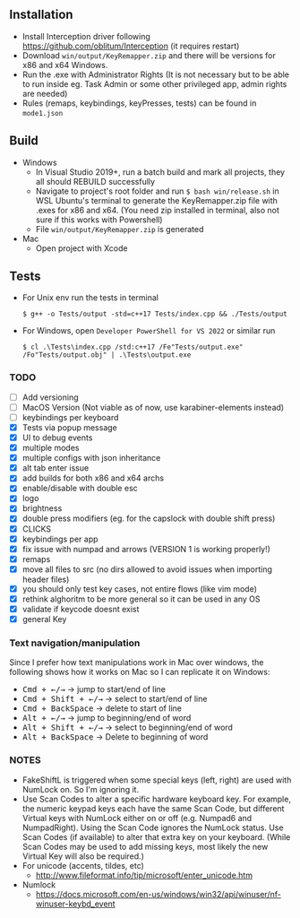 ## Installation
- Install Interception driver following https://github.com/oblitum/Interception (it requires restart)
- Download `win/output/KeyRemapper.zip` and there will be versions for x86 and x64 Windows.
- Run the .exe with Administrator Rights (It is not necessary but to be able to run inside eg. Task Admin or some other privileged app, admin rights are needed)
- Rules (remaps, keybindings, keyPresses, tests) can be found in `mode1.json`

## Build

- Windows
  - In Visual Studio 2019+, run a batch build and mark all projects, they all should REBUILD successfully
  - Navigate to project's root folder and run `$ bash win/release.sh` in WSL Ubuntu's terminal to generate the KeyRemapper.zip file with .exes for x86 and x64. (You need zip installed in terminal, also not sure if this works with Powershell)
  - File `win/output/KeyRemapper.zip` is generated
- Mac
  - Open project with Xcode

## Tests

- For Unix env run the tests in terminal
  ```
  $ g++ -o Tests/output -std=c++17 Tests/index.cpp && ./Tests/output
  ```
- For Windows, open `Developer PowerShell for VS 2022` or similar run
  ```
  $ cl .\Tests\index.cpp /std:c++17 /Fe"Tests/output.exe" /Fo"Tests/output.obj" | .\Tests\output.exe
  ```

### TODO

- [ ] Add versioning
- [ ] MacOS Version (Not viable as of now, use karabiner-elements instead)
- [ ] keybindings per keyboard
- [x] Tests via popup message
- [x] UI to debug events
- [x] multiple modes
- [x] multiple configs with json inheritance
- [x] alt tab enter issue
- [x] add builds for both x86 and x64 archs
- [x] enable/disable with double esc
- [x] logo
- [x] brightness
- [x] double press modifiers (eg. for the capslock with double shift press)
- [x] CLICKS
- [x] keybindings per app
- [x] fix issue with numpad and arrows (VERSION 1 is working properly!)
- [x] remaps
- [x] move all files to src (no dirs allowed to avoid issues when importing header files)
- [x] you should only test key cases, not entire flows (like vim mode)
- [x] rethink alghoritm to be more general so it can be used in any OS
- [x] validate if keycode doesnt exist
- [x] general Key

### Text navigation/manipulation

Since I prefer how text manipulations work in Mac over windows, the following shows how it works on Mac so I can replicate it on Windows:

- <kbd>Cmd + ←/→</kbd> → jump to start/end of line
- <kbd>Cmd + Shift + ←/→</kbd> → select to start/end of line
- <kbd>Cmd + BackSpace</kbd> → delete to start of line
- <kbd>Alt + ←/→</kbd> → jump to beginning/end of word
- <kbd>Alt + Shift + ←/→</kbd> → select to beginning/end of word
- <kbd>Alt + BackSpace</kbd> → Delete to beginning of word

### NOTES

- FakeShiftL is triggered when some special keys (left, right) are used with NumLock on. So I'm ignoring it.
- Use Scan Codes to alter a specific hardware keyboard key. For example, the numeric keypad keys each have the same Scan Code, but different Virtual keys with NumLock either on or off (e.g. Numpad6 and NumpadRight). Using the Scan Code ignores the NumLock status. Use Scan Codes (if available) to alter that extra key on your keyboard. (While Scan Codes may be used to add missing keys, most likely the new Virtual Key will also be required.)
- For unicode (accents, tildes, etc)
  - http://www.fileformat.info/tip/microsoft/enter_unicode.htm
- Numlock
  - https://docs.microsoft.com/en-us/windows/win32/api/winuser/nf-winuser-keybd_event
